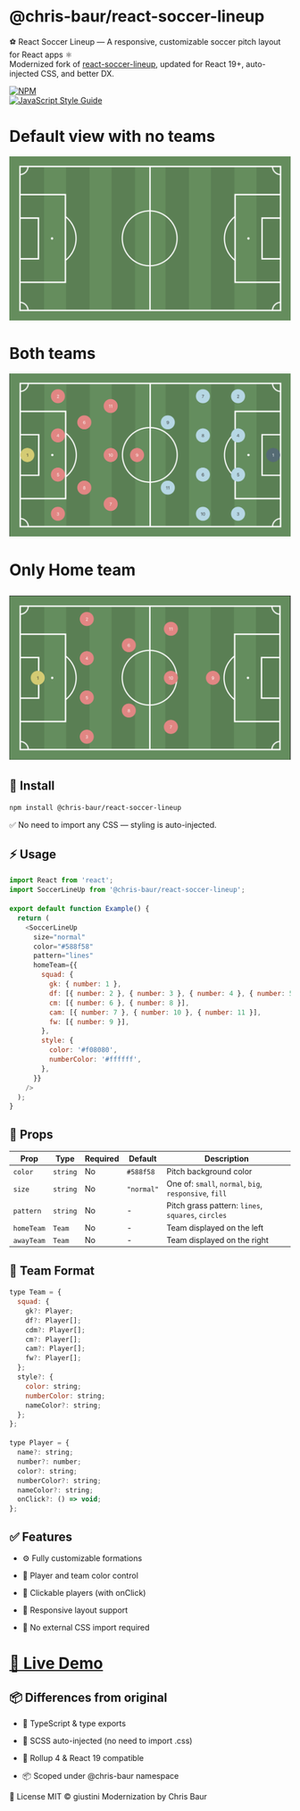 # @chris-baur/react-soccer-lineup

⚽ React Soccer Lineup — A responsive, customizable soccer pitch layout for React apps ⚛️  
Modernized fork of [react-soccer-lineup](https://github.com/giustini/react-soccer-lineup), updated for React 19+, auto-injected CSS, and better DX.

[![NPM](https://img.shields.io/npm/v/@chris-baur/react-soccer-lineup.svg)](https://www.npmjs.com/package/@chris-baur/react-soccer-lineup)  
[![JavaScript Style Guide](https://img.shields.io/badge/code_style-standard-brightgreen.svg)](https://standardjs.com)

# Default view with no teams
![Example image of basic soccer lineup](./docs/img/basic.png)
# Both teams
![Example image of basic soccer lineup](./docs/img/bothTeams.png)
# Only Home team
![Example image of basic soccer lineup](./docs/img/homeTeam.png)
---

## 🚀 Install

```bash
npm install @chris-baur/react-soccer-lineup
```
✅ No need to import any CSS — styling is auto-injected.

## ⚡ Usage

```javascript
import React from 'react';
import SoccerLineUp from '@chris-baur/react-soccer-lineup';

export default function Example() {
  return (
    <SoccerLineUp
      size="normal"
      color="#588f58"
      pattern="lines"
      homeTeam={{
        squad: {
          gk: { number: 1 },
          df: [{ number: 2 }, { number: 3 }, { number: 4 }, { number: 5 }],
          cm: [{ number: 6 }, { number: 8 }],
          cam: [{ number: 7 }, { number: 10 }, { number: 11 }],
          fw: [{ number: 9 }],
        },
        style: {
          color: '#f08080',
          numberColor: '#ffffff',
        },
      }}
    />
  );
}

```
## 🎨 Props

| Prop       | Type     | Required | Default    | Description                                            |
| ---------- | -------- | -------- | ---------- | ------------------------------------------------------ |
| `color`    | `string` | No       | `#588f58`  | Pitch background color                                 |
| `size`     | `string` | No       | `"normal"` | One of: `small`, `normal`, `big`, `responsive`, `fill` |
| `pattern`  | `string` | No       | -          | Pitch grass pattern: `lines`, `squares`, `circles`     |
| `homeTeam` | `Team`   | No       | -          | Team displayed on the left                             |
| `awayTeam` | `Team`   | No       | -          | Team displayed on the right                            |

## 🧩 Team Format
```javascript
type Team = {
  squad: {
    gk?: Player;
    df?: Player[];
    cdm?: Player[];
    cm?: Player[];
    cam?: Player[];
    fw?: Player[];
  };
  style?: {
    color: string;
    numberColor: string;
    nameColor?: string;
  };
};

type Player = {
  name?: string;
  number?: number;
  color?: string;
  numberColor?: string;
  nameColor?: string;
  onClick?: () => void;
};
```

## ✅ Features
* ⚙️ Fully customizable formations

* 🎨 Player and team color control

* 🧠 Clickable players (with onClick)

* 📱 Responsive layout support

* 🧼 No external CSS import required

# [🧪 Live Demo](https://codesandbox.io/p/sandbox/cs8r5g)


## 📦 Differences from original
* 🧩 TypeScript & type exports

* 💅 SCSS auto-injected (no need to import .css)

* 🧱 Rollup 4 & React 19 compatible

* 📦 Scoped under @chris-baur namespace


📄 License
MIT © giustini
Modernization by Chris Baur
